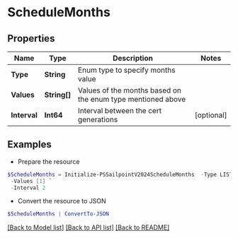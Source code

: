 # ScheduleMonths
## Properties

Name | Type | Description | Notes
------------ | ------------- | ------------- | -------------
**Type** | **String** | Enum type to specify months value | 
**Values** | **String[]** | Values of the months based on the enum type mentioned above | 
**Interval** | **Int64** | Interval between the cert generations | [optional] 

## Examples

- Prepare the resource
```powershell
$ScheduleMonths = Initialize-PSSailpointV2024ScheduleMonths  -Type LIST `
 -Values [1] `
 -Interval 2
```

- Convert the resource to JSON
```powershell
$ScheduleMonths | ConvertTo-JSON
```

[[Back to Model list]](../README.md#documentation-for-models) [[Back to API list]](../README.md#documentation-for-api-endpoints) [[Back to README]](../README.md)

